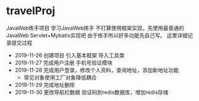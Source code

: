 # travelProj
JavaWeb练手项目
学习JavaWeb练手
不打算使用框架实现，先使用最普通的JavaWeb Servlet+Mybatis实现吧
由于练手所以好多功能先自己写。
这里详细记录提交过程

* 2019-11-26 创建项目 引入基本框架 导入工具类
* 2019-11-27 完成用户注册 手机号验证模块
* 2019-11-28 完成用户登录，修改个人资料，查询地址，添加新地址功能
    * 常见对象使用工厂对象降低耦合
* 2019-11-29 完成地址删除
* 2019-11-30 更改导航栏数据 验证码到redis数据库，增加redis存储